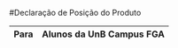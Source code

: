 #Declaração de Posição do Produto

|Para    | Alunos da UnB Campus FGA|
|--------|-------------------------|

